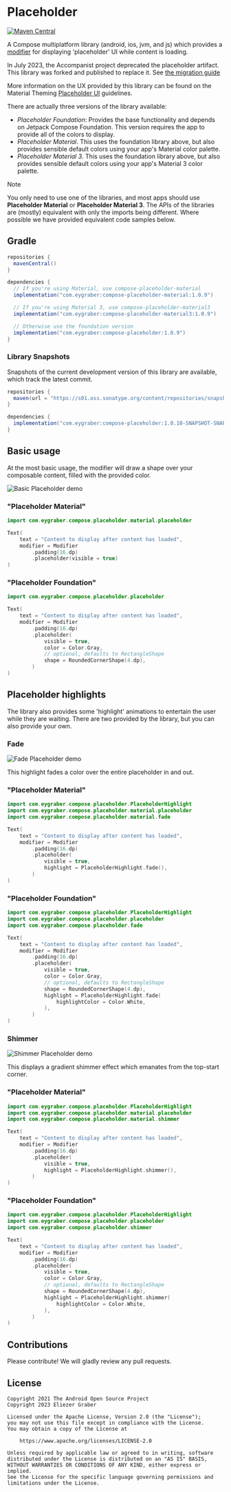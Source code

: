 # Placeholder

[![Maven Central](https://img.shields.io/maven-central/v/com.eygraber/compose-placeholder)](https://search.maven.org/search?q=g:com.eygraber+a:compose-placeholder)

A Compose multiplatform library (android, ios, jvm, and js) which provides a [modifier][modifier] for displaying 'placeholder' UI while content is loading.

In July 2023, the Accompanist project deprecated the placeholder artifact. This library was forked and published to replace it. See [the migration guide](https://github.com/eygraber/compose-placeholder/wiki/Accompanist-Migration-Guide)

More information on the UX provided by this library can be found on the Material Theming [Placeholder UI](https://material.io/design/communication/launch-screen.html#placeholder-ui) guidelines.

There are actually three versions of the library available:

* *Placeholder Foundation*: Provides the base functionality and depends on Jetpack Compose Foundation. This version requires the app to provide all of the colors to display.
* *Placeholder Material*. This uses the foundation library above, but also provides sensible default colors using your app's Material color palette.
* *Placeholder Material 3*. This uses the foundation library above, but also provides sensible default colors using your app's Material 3 color palette.

> [!NOTE]
You only need to use one of the libraries, and most apps should use **Placeholder Material** or **Placeholder Material 3**. The APIs of the libraries are (mostly) equivalent with only the imports being different. Where possible we have provided equivalent code samples below.

## Gradle

```gradle
repositories {
  mavenCentral()
}

dependencies {
  // If you're using Material, use compose-placeholder-material
  implementation("com.eygraber:compose-placeholder-material:1.0.9")

  // If you're using Material 3, use compose-placeholder-material3
  implementation("com.eygraber:compose-placeholder-material3:1.0.9")

  // Otherwise use the foundation version
  implementation("com.eygraber:compose-placeholder:1.0.9")
}
```

### Library Snapshots

Snapshots of the current development version of this library are available, which track the latest commit.

```gradle
repositories {
  maven(url = "https://s01.oss.sonatype.org/content/repositories/snapshots")
}

dependencies {
  implementation("com.eygraber:compose-placeholder:1.0.10-SNAPSHOT-SNAPSHOT")
}
```

## Basic usage

At the most basic usage, the modifier will draw a shape over your composable content, filled with the provided color.

![Basic Placeholder demo](https://github.com/eygraber/compose-placeholder/blob/master/docs/res/basic.jpg?raw=true)

### "Placeholder Material"

  ```kotlin
  import com.eygraber.compose.placeholder.material.placeholder

  Text(
      text = "Content to display after content has loaded",
      modifier = Modifier
          .padding(16.dp)
          .placeholder(visible = true)
  )
  ```

### "Placeholder Foundation"

  ```kotlin
  import com.eygraber.compose.placeholder.placeholder

  Text(
      text = "Content to display after content has loaded",
      modifier = Modifier
          .padding(16.dp)
          .placeholder(
              visible = true,
              color = Color.Gray,
              // optional, defaults to RectangleShape
              shape = RoundedCornerShape(4.dp),
          )
  )
  ```

## Placeholder highlights

The library also provides some 'highlight' animations to entertain the user while they are waiting. There are two provided by the library, but you can also provide your own.

### Fade

![Fade Placeholder demo](https://github.com/eygraber/compose-placeholder/blob/master/docs/res/fade.gif?raw=true)

This highlight fades a color over the entire placeholder in and out.

### "Placeholder Material"

  ```kotlin
  import com.eygraber.compose.placeholder.PlaceholderHighlight
  import com.eygraber.compose.placeholder.material.placeholder
  import com.eygraber.compose.placeholder.material.fade

  Text(
      text = "Content to display after content has loaded",
      modifier = Modifier
          .padding(16.dp)
          .placeholder(
              visible = true,
              highlight = PlaceholderHighlight.fade(),
          )
  )
  ```

### "Placeholder Foundation"

  ```kotlin
  import com.eygraber.compose.placeholder.PlaceholderHighlight
  import com.eygraber.compose.placeholder.placeholder
  import com.eygraber.compose.placeholder.fade

  Text(
      text = "Content to display after content has loaded",
      modifier = Modifier
          .padding(16.dp)
          .placeholder(
              visible = true,
              color = Color.Gray,
              // optional, defaults to RectangleShape
              shape = RoundedCornerShape(4.dp),
              highlight = PlaceholderHighlight.fade(
                  highlightColor = Color.White,
              ),
          )
  )
  ```

### Shimmer

![Shimmer Placeholder demo](https://github.com/eygraber/compose-placeholder/blob/master/docs/res/shimmer.gif?raw=true)

This displays a gradient shimmer effect which emanates from the top-start corner.

### "Placeholder Material"

  ```kotlin
  import com.eygraber.compose.placeholder.PlaceholderHighlight
  import com.eygraber.compose.placeholder.material.placeholder
  import com.eygraber.compose.placeholder.material.shimmer

  Text(
      text = "Content to display after content has loaded",
      modifier = Modifier
          .padding(16.dp)
          .placeholder(
              visible = true,
              highlight = PlaceholderHighlight.shimmer(),
          )
  )
  ```

### "Placeholder Foundation"

  ```kotlin
  import com.eygraber.compose.placeholder.PlaceholderHighlight
  import com.eygraber.compose.placeholder.placeholder
  import com.eygraber.compose.placeholder.shimmer

  Text(
      text = "Content to display after content has loaded",
      modifier = Modifier
          .padding(16.dp)
          .placeholder(
              visible = true,
              color = Color.Gray,
              // optional, defaults to RectangleShape
              shape = RoundedCornerShape(4.dp),
              highlight = PlaceholderHighlight.shimmer(
                  highlightColor = Color.White,
              ),
          )
  )
  ```

## Contributions

Please contribute! We will gladly review any pull requests.

## License

```
Copyright 2021 The Android Open Source Project
Copyright 2023 Eliezer Graber
 
Licensed under the Apache License, Version 2.0 (the "License");
you may not use this file except in compliance with the License.
You may obtain a copy of the License at

    https://www.apache.org/licenses/LICENSE-2.0

Unless required by applicable law or agreed to in writing, software
distributed under the License is distributed on an "AS IS" BASIS,
WITHOUT WARRANTIES OR CONDITIONS OF ANY KIND, either express or implied.
See the License for the specific language governing permissions and
limitations under the License.
```

[modifier]: https://developer.android.com/reference/kotlin/androidx/compose/ui/Modifier
